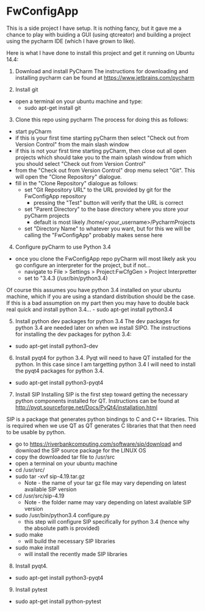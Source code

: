 # FwConfigApp

This is a side project I have setup. It is nothing fancy, but it gave me a chance to play with buiding a GUI (using qtcreator) and building a project using the pycharm IDE (which I have grown to like).

Here is what I have done to install this project and get it running on Ubuntu 14.4:

1. Download and install PyCharm
  The instructions for downloading and installing pycharm can be found at https://www.jetbrains.com/pycharm

2. Install git
  - open a terminal on your ubuntu machine and type:
    - sudo apt-get install git

3. Clone this repo using pycharm
  The process for doing this as follows:
  - start pyCharm
  - if this is your first time starting pyCharm then select "Check out from Version Control" from the main slash window
  - if this is not your first time starting pyCharm, then close out all open projects which should take you to the main splash window from which you should select "Check out from Version Control"
  - from the "Check out from Version Control" drop menu select "Git". This will open the "Clone Repository" dialogue.
  - fill in the "Clone Repository" dialogue as follows:
    - set "Git Repository URL" to the URL provided by git for the FwConfigApp repository
      - pressing the "Test" button will verify that the URL is correct
    - set "Parent Directory" to the base directory where you store your pyCharm projects
      - default is most likely /home/<your_username>/PycharmProjects
    - set "Directory Name" to whatever you want, but for this we will be calling the "FwConfigApp" probably makes sense here

4. Configure pyCharm to use Python 3.4
  - once you clone the FwConfigApp repo pyCharm will most likely ask you go configure an interpreter for the project, but if not...
    - navigate to File > Settings > Project:FwCfgGen > Project Interpretter
    - set to "3.4.3 (/usr/bin/python3.4)
  
  Of course this assumes you have python 3.4 installed on your ubuntu machine, which if you are using a standard distribution should be the case. If this is a bad assumption on my part then you may have to double back real quick and install python 3.4...
    - sudo apt-get install python3.4

5. Install python dev packages for python 3.4
  The dev packages for python 3.4 are needed later on when we install SIPO. The instructions for installing the dev packages for python 3.4:
  - sudo apt-get install python3-dev

6. Install pyqt4 for python 3.4.
  Pyqt will need to have QT installed for the python. In this case since I am targetting python 3.4 I will need to install the pyqt4 packages for python 3.4.
  - sudo apt-get install python3-pyqt4

7. Install SIP
  Installing SIP is the first step toward getting the necessary python components installed for QT. Instructions can be found at http://pyqt.sourceforge.net/Docs/PyQt4/installation.html
  
  SIP is a package that generates python bindings to C and C++ libraries. This is required when we use QT as QT generates C libraries that that then need to be usable by python.
  
  - go to https://riverbankcomputing.com/software/sip/download and download the SIP source package for the LINUX OS
  - copy the downloaded tar file to /usr/src
  - open a terminal on your ubuntu machine
  - cd /usr/src/
  - sudo tar -xvf sip-4.19.tar.gz
    - Note - the name of your tar gz file may vary depending on latest available SIP version
  - cd /usr/src/sip-4.19
    - Note - the folder name may vary depending on latest available SIP version
  - sudo /usr/bin/python3.4 configure.py
    - this step will configure SIP specifically for python 3.4 (hence why the absolute path is provided)
  - sudo make
    - will build the necessary SIP libraries
  - sudo make install
    - will install the recently made SIP libraries

8. Install pyqt4.
  - sudo apt-get install python3-pyqt4

9. Install pytest
  - sudo apt-get install python-pytest

    
    
 
